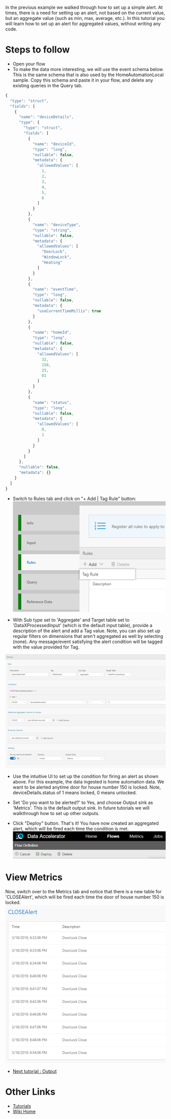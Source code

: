 In the previous example we walked through how to set up a simple alert. At times, there is a need for setting up an alert, not based on the current value, but an aggregate value (such as min, max, average, etc.). In this tutorial you will learn how to set up an alert for aggregated values, without writing any code. 

# Steps to follow
* Open your flow 
* To make the data more interesting, we will use the event schema below. This is the same schema that is also used by the HomeAutomationLocal sample. Copy this schema and paste it in your flow, and delete any existing queries in the Query tab.

```javascript
{
  "type": "struct",
  "fields": [
    {
      "name": "deviceDetails",
      "type": {
        "type": "struct",
        "fields": [
          {
            "name": "deviceId",
            "type": "long",
            "nullable": false,
            "metadata": {
              "allowedValues": [
                1,
                2,
                3,
                4,
                5,
                6
              ]
            }
          },
          {
            "name": "deviceType",
            "type": "string",
            "nullable": false,
            "metadata": {
              "allowedValues": [
                "DoorLock",
                "WindowLock",
                "Heating"
              ]
            }
          },
          {
            "name": "eventTime",
            "type": "long",
            "nullable": false,
            "metadata": {
              "useCurrentTimeMillis": true
            }
          },
          {
            "name": "homeId",
            "type": "long",
            "nullable": false,
            "metadata": {
              "allowedValues": [
                32,
                150,
                25,
                81
              ]
            }
          },
          {
            "name": "status",
            "type": "long",
            "nullable": false,
            "metadata": {
              "allowedValues": [
                0,
                1
              ]
            }
          }
        ]
      },
      "nullable": false,
      "metadata": {}
    }
  ]
}
```

* Switch to Rules tab and click on "+ Add | Tag Rule" button: <br/>
 ![New Rule](./tutorials/images/newtagrule.PNG)<br/>

* With Sub type set to 'Aggregate' and Target table set to 'DataXProcessedInput' (which is the default input table), provide a description of the alert and add a Tag value. Note, you can also set up regular filters on dimensions that aren't aggregated as well by selecting (none). Any message/event satisfying the alert condition will be tagged with the value provided for Tag. <br/>

 ![New Rule](./tutorials/images/aggregatealert.PNG)<br/>

* Use the intuitive UI to set up the condition for firing an alert as shown above. For this example, the data ingested is home automation data. We want to be alerted anytime door for house number 150 is locked. Note, deviceDetails.status of 1 means locked, 0 means unlocked.  

* Set 'Do you want to be alerted?' to Yes, and choose Output sink as 'Metrics'. This is the default output sink. In future tutorials we will walkthrough how to set up other outputs. 

* Click "Deploy" button. That's it! You have now created an aggregated alert, which will be fired each time the condition is met. <br/>
 ![Deploy](./tutorials/images/Deploy.PNG)<br/>

# View Metrics
Now, switch over to the Metrics tab and notice that there is a new table for 'CLOSEAlert', which will be fired each time the door of house number 150 is locked.<br/>
 ![Alert](./tutorials/images/closealert.PNG)

* [Next tutorial : Output](https://github.com/Microsoft/data-accelerator/wiki/Local-Tutorial-Outputs-to-disk)

# Other Links
* [Tutorials](Tutorials)
* [Wiki Home](Home) 